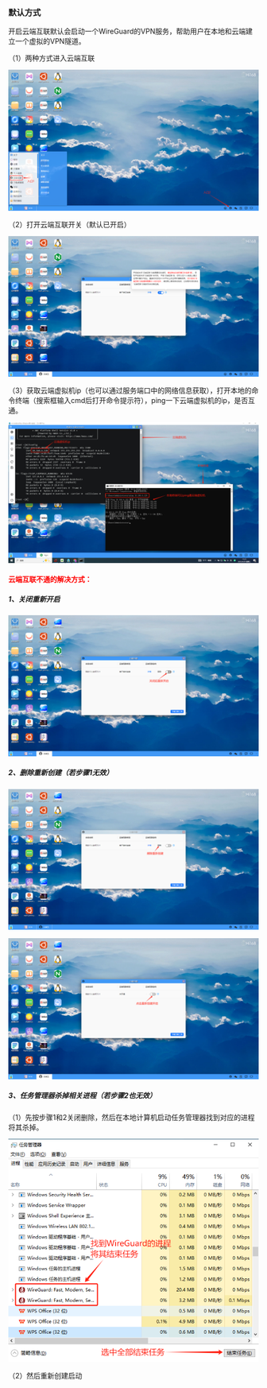 ### 默认方式
开启云端互联默认会启动一个WireGuard的VPN服务，帮助用户在本地和云端建立一个虚拟的VPN隧道。

（1）两种方式进入云端互联

![alt text](./cloudinterconnection01.png)

（2）打开云端互联开关（默认已开启）

![alt text](./cloudinterconnection02.png)

（3）获取云端虚拟机ip（也可以通过服务端口中的网络信息获取），打开本地的命令终端（搜索框输入cmd后打开命令提示符），ping一下云端虚拟机的ip，是否互通。

![alt text](./cloudinterconnection03.png)

#### <font color='red'>云端互联不通的解决方式：</font>
##### 1、关闭重新开启
![alt text](./cloudinterconnection04.png)
##### 2、删除重新创建（若步骤1无效）
![alt text](./cloudinterconnection05.png)

![alt text](./cloudinterconnection06.png)
##### 3、任务管理器杀掉相关进程（若步骤2也无效）
（1）先按步骤1和2关闭删除，然后在本地计算机启动任务管理器找到对应的进程将其杀掉。

![alt text](./cloudinterconnection07.png)

（2）然后重新创建启动
